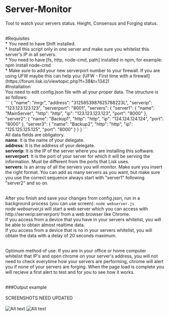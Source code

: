 # Server-Monitor
Tool to watch your servers status. Height, Consensus and Forging status.

<br>
#Requisites<br>
* You need to have Shift installed.<br>
* Install this script only in one server and make sure you whitelist this server's IP in all servers.<br>
* You need to have [fs, http, node-cmd, path] installed in npm, for example: npm install node-cmd<br>
* Make sure to add your new serverport number to your firewall. If you are using UFW maybe this can help you: [UFW - First time with a firewall] (https://forum.lisk.io/viewtopic.php?f=38&t=1342)<br>
#Installation<br>
You need to edit config.json file with all your proper data. The structure is as follows:<br>
```
{
  "name": "mrgr",
  "address": "3125853987625788223L",
  "serverip": "123.123.123.123",
  "serverport": "8001",
  "servers": {
    "server1": {
      "name": "MainServer",
      "http": "http",
      "ip": "123.123.123.123",
      "port": "8000"
    },
    "server2": {
      "name": "Backup1",
      "http": "http",
      "ip": "124.124.124.124",
      "port": "8000"
    },
    "server3": {
      "name": "Backup2",
      "http": "http",
      "ip": "125.125.125.125",
      "port": "8000"
    }
  }
}
```
<br>
All data fields are obligatory.<br>
<b>name</b>: It is the name of your delegate.<br>
<b>address</b>: It is the address of your delegate.<br>
<b>serverip</b>: It is the IP of the server where you are installing this software.<br>
<b>serverport</b>: It is the port of your server for which it will be serving the information. Must be different from the ports that Lisk uses.<br>
<b>servers</b>: Is an array of all the servers you will monitor. Make sure you insert the right format. You can add as many servers as you want, but make sure you use the correct sequence always start with "server1" following "server2" and so on.<br><br>

After you finish and save your changes from config.json, run in a background process (you can use screen): `node webserver.js`<br>
<i>node webserver.js</i> will start a web server which you can access with http://serverip:serverport/ from a web browser like Chrome.<br>
If you access from a device that you have in your servers whitelist, you will be able to obtain almost realtime data.<br>
If you access from a device that is no in your servers whitelist, you will obtain the data with a delay of 20 seconds maximum.<br><br>

Optimum method of use. If you are in your office or home computer whitelist that IP's and open chrome on your server's address, you will not need to check everytime how your servers are performing, chrome will alert you if none of your servers are forging. When the page load is complete you will recieve a first alert to test and for you to see how it works.<br><br>

###Output example
<br><br>
SCREENSHOTS NEED UPDATED<br>
<br>
![Alt text](https://github.com/mrgrshift/Server-Monitor/blob/master/resources/Screenshot1.png?raw=true "Screenshot 1")
![Alt text](https://github.com/mrgrshift/Server-Monitor/blob/master/resources/Screenshot2.png?raw=true "Screenshot 2")
